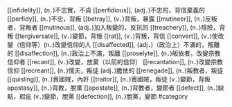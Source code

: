 [[infidelity]], (n．)不忠實，不貞 
[[perfidious]], (adj．)不忠的，背信棄義的 
[[perfidy]], (n．)不忠，背叛 
[[betray]], (v．)背叛，暴露 
[[mutineer]], (n．)反叛者，背叛者 
[[mutinous]], (adj．)加入叛變的，反抗的 
[[treachery]], (n．)陰險，背叛 
[[tergiversate]], (v．)變節，背叛 
[[rat]], (v．)背叛，背信 
[[convert]], (v．)使改變（信仰等）(n．)改變信仰的人 
[[disaffected]], (adj．)（政治上）不滿的，叛離的 
[[disaffection]], (n．)政治上不滿，叛離 
[[proselyte]], (n．)皈依者，改變宗教信仰者 
[[recant]], (v．)改變，放棄（以前的信仰） 
[[recantation]], (n．)改變宗教信仰 
[[recreant]], (n．)懦夫，叛徒 (adj．)膽怯的 
[[renegade]], (n．)叛教者，叛徒 
[[quisling]], (n．)賣國賊，內奸 
[[traitor]], (n．)賣國賊，叛徒 (v．)變節，背叛 
apostasy]], (n．)背教，脫黨 
[[apostate]], (n．)背教者，變節者 
[[defect]], (n．)缺點，瑕疵 (v．)變節，脫黨 
[[defection]], (n．)脫黨，變節 
#category
